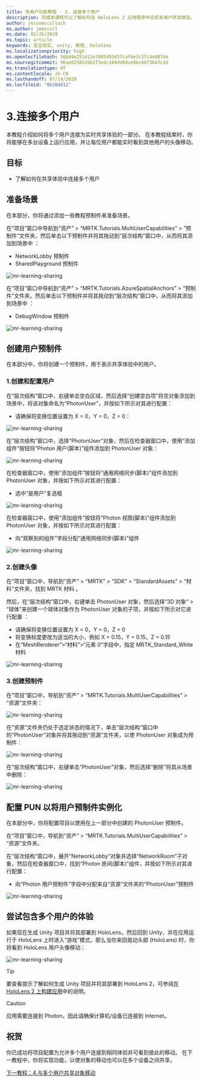 ```yaml
---
title: 多用户功能教程 - 3. 连接多个用户
description: 完成本课程可以了解如何在 HoloLens 2 应用程序中实现多用户共享体验。
author: jessemcculloch
ms.author: jemccull
ms.date: 02/26/2019
ms.topic: article
keywords: 混合现实, unity, 教程, hololens
ms.localizationpriority: high
ms.openlocfilehash: 56bd4e251d11e39d5495d3fcaf4e3c5fc4e087de
ms.sourcegitcommit: 96ae8258539b2f3edc104dd0dce8bc66f3647cdd
ms.translationtype: HT
ms.contentlocale: zh-CN
ms.lasthandoff: 07/14/2020
ms.locfileid: "86304812"
---
```

# <a name="3-connecting-multiple-users"></a>3.连接多个用户

本教程介绍如何将多个用户连接为实时共享体验的一部分。 在本教程结束时，你将能够在多台设备上运行应用，并让每位用户都能实时看到其他用户的头像移动。

## <a name="objectives"></a>目标

* 了解如何在共享体验中连接多个用户

## <a name="preparing-the-scene"></a>准备场景

在本部分，你将通过添加一些教程预制件来准备场景。

在“项目”窗口中导航到“资产” > “MRTK.Tutorials.MultiUserCapabilities” > “预制件”文件夹，然后单击以下预制件并将其拖动到“层次结构”窗口中，从而将其添加到场景中  ：

* NetworkLobby 预制件
* SharedPlayground 预制件

![mr-learning-sharing](images/mr-learning-sharing/sharing-03-section1-step1-1.png)

在“项目”窗口中导航到“资产” > “MRTK.Tutorials.AzureSpatialAnchors” > “预制件”文件夹，然后单击以下预制件并将其拖动到“层次结构”窗口中，从而将其添加到场景中  ：

* DebugWindow 预制件

![mr-learning-sharing](images/mr-learning-sharing/sharing-03-section1-step1-2.png)

## <a name="creating-the-user-prefab"></a>创建用户预制件

在本部分中，你将创建一个预制件，用于表示共享体验中的用户。

### <a name="1-create-and-configure-the-user"></a>1.创建和配置用户

在“层次结构”窗口中，右键单击空白区域，然后选择“创建空白项”将空对象添加到场景中，将该对象命名为“PhotonUser”，并按如下所示对其进行配置：

* 请确保将变换位置设置为 X = 0，Y = 0，Z = 0：

![mr-learning-sharing](images/mr-learning-sharing/sharing-03-section2-step1-1.png)

在“层次结构”窗口中，选择“PhotonUser”对象，然后在检查器窗口中，使用“添加组件”按钮将“Photon 用户(脚本)”组件添加到 PhotonUser 对象：  

![mr-learning-sharing](images/mr-learning-sharing/sharing-03-section2-step1-2.png)

在检查器窗口中，使用“添加组件”按钮将“通用网络同步(脚本)”组件添加到 PhotonUser 对象，并按如下所示对其进行配置：

* 选中“是用户”复选框

![mr-learning-sharing](images/mr-learning-sharing/sharing-03-section2-step1-3.png)

在检查器窗口中，使用“添加组件”按钮将“Photon 视图(脚本)”组件添加到 PhotonUser 对象，并按如下所示对其进行配置：

* 向“观察到的组件”字段分配“通用网络同步(脚本)”组件 

![mr-learning-sharing](images/mr-learning-sharing/sharing-03-section2-step1-4.png)

### <a name="2-create-the-avatar"></a>2.创建头像

在“项目”窗口中，导航到“资产” > “MRTK” > “SDK” > “StandardAssets” > “材料”文件夹，找到 MRTK 材料    。

然后，在“层次结构”窗口中，右键单击 PhotonUser 对象，然后选择“3D 对象” > “球体”来创建一个球体对象作为 PhotonUser 对象的子项，并按如下所示对它进行配置  ：

* 请确保将变换位置设置为 X = 0，Y = 0，Z = 0
* 将变换标度更改为适当的大小，例如 X = 0.15，Y = 0.15，Z = 0.15
* 在“MeshRenderer”>“材料”>“元素 0”字段中，指定 MRTK_Standard_White 材料 

![mr-learning-sharing](images/mr-learning-sharing/sharing-03-section2-step2-1.png)

### <a name="3-create-the-prefab"></a>3.创建预制件

在“项目”窗口中，导航到“资产” > “MRTK.Tutorials.MultiUserCapabilities” > “资源”文件夹：  

![mr-learning-sharing](images/mr-learning-sharing/sharing-03-section2-step3-1.png)

在“资源”文件夹仍处于选定状态的情况下，单击“层次结构”窗口中的“PhotonUser”对象并将其拖动到“资源”文件夹，以使 PhotonUser 对象成为预制件：  

![mr-learning-sharing](images/mr-learning-sharing/sharing-03-section2-step3-2.png)

在“层次结构”窗口中，右键单击“PhotonUser”对象，然后选择“删除”将其从场景中删除：

![mr-learning-sharing](images/mr-learning-sharing/sharing-03-section2-step3-3.png)

## <a name="configuring-pun-to-instantiate-the-user-prefab"></a>配置 PUN 以将用户预制件实例化

在本部分中，你将配置项目以使用在上一部分中创建的 PhotonUser 预制件。

在“项目”窗口中，导航到“资产” > “MRTK.Tutorials.MultiUserCapabilities” > “资源”文件夹。  

在“层次结构”窗口中，展开“NetworkLobby”对象并选择“NetworkRoom”子对象，然后在检查器窗口中，找到“Photon 房间(脚本)”组件，并按如下所示对其进行配置：

* 向“Photon 用户预制件”字段中分配来自“资源”文件夹的“PhotonUser”预制件

![mr-learning-sharing](images/mr-learning-sharing/sharing-03-section3-step1-1.png)

## <a name="trying-the-experience-with-multiple-users"></a>尝试包含多个用户的体验

如果现在生成 Unity 项目并将其部署到 HoloLens，然后回到 Unity，并在应用运行于 HoloLens 上时进入“游戏”模式，那么当你来回晃动头部 (HoloLens) 时，你将看到 HoloLens 用户头像移动：

![mr-learning-sharing](images/mr-learning-sharing/sharing-03-section4-step1-1.gif)

> [!TIP]
> 要查看提示了解如何生成 Unity 项目并将其部署到 HoloLens 2，可参阅[在 HoloLens 2 上构建应用](mr-learning-base-02.md#building-your-application-to-your-hololens-2)中的说明。

> [!CAUTION]
> 应用需要连接到 Photon，因此请确保计算机/设备已连接到 Internet。

## <a name="congratulations"></a>祝贺

你已成功将项目配置为允许多个用户连接到相同体验并可看到彼此的移动。 在下一教程中，你将实现功能，以使对象的移动也可以在多个设备之间共享。

[下一教程：4.与多个用户共享对象移动](mr-learning-sharing-04.md)
